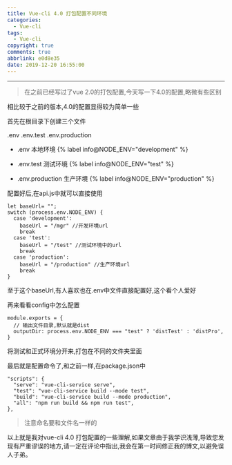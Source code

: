 ```yaml
---
title: Vue-cli 4.0 打包配置不同环境
categories:
  - Vue-cli
tags:
  - Vue-cli
copyright: true
comments: true
abbrlink: e0d8e35
date: 2019-12-20 16:55:00
---
```


<hr style='filter:progid:DXImageTransform.Microsoft.Glow(color=#FF0000,strength=10)' color='#FF0000' size='1' />

> 在之前已经写过了vue 2.0的打包配置,今天写一下4.0的配置,略微有些区别

<!--more-->

相比较于之前的版本,4.0的配置显得较为简单一些

首先在根目录下创建三个文件

.env .env.test .env.production

* .env 本地环境
{% label info@NODE_ENV="development" %}

* .env.test 测试环境
{% label info@NODE_ENV="test" %}

* .env.production 生产环境
{% label info@NODE_ENV="production" %}

配置好后,在api.js中就可以直接使用

```
let baseUrl= "";
switch (process.env.NODE_ENV) {
  case 'development':
    baseUrl = "/mgr" //开发环境url
    break
  case 'test':
    baseUrl = "/test" //测试环境中的url
    break
  case 'production':
    baseUrl = "/production" //生产环境url
    break
}
```

至于这个baseUrl,有人喜欢也在.env中文件直接配置好,这个看个人爱好

再来看看config中怎么配置

```
module.exports = {
  // 输出文件目录,默认就是dist
  outputDir: process.env.NODE_ENV === "test" ? 'distTest' : 'distPro',
}
```

将测试和正式环境分开来,打包在不同的文件夹里面


最后就是配置命令了,和之前一样,在package.json中

```
"scripts": {
  "serve": "vue-cli-service serve",
  "test": "vue-cli-service build --mode test",
  "build": "vue-cli-service build --mode production",
  "all": "npm run build && npm run test",
},
```

> 注意命名要和文件名一样的


以上就是我对vue-cli 4.0 打包配置的一些理解,如果文章由于我学识浅薄,导致您发现有严重谬误的地方,请一定在评论中指出,我会在第一时间修正我的博文,以避免误人子弟。





